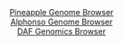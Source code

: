 <div id="Pineapple_Genome_Browser" align="center">
  <a href="https://igv.org/app/?sessionURL=blob:zZJdb9owFIb_i6VWmxSSOCFAIqGJUUrp5wYNbK2qyCRO4uLYqe0kfIj_Phdt2s0qlYtNk3xhHx37vO_rZwdqLCThDATAMaFnQggMIHPezFBRUnyLCixBkCIqsQEETrHALMYg2IEUSYXC6bW.mStVysCyiCpbBWIZN6VrogJtOUONNGNeWENOKVpygRQX0vosUM0tktWtBi9RWZp6tmt6VoIUshAtc84kt0rMsqjR70W_SlGGGS9wVFRUkYOASOvRGhMzRZ8Gi9kgjrGUV3gzSfqDq8lg7o7Ch3Fn.BDeXSzCzuJ0RjKGVCVwP7.0vbvOzexscjWqJvP5eiVT8eXFz2Vz4p6djtYlEVj2YRf23F4btns6GMISvP6fPOtFjvS9uof5_OYlFZdN0s7lxf2362HsnzjnvTxfveF8bwDK40qTAOJcdANoG67dMTyn03rdwp5h277OR3ACgscnAyiB4pVuf9wBtSk1L0Dil.qAjgG4SLAAQcu37S70fcdrd9u278O9sQOVoH8v3PNw6ndtZ.A4nSglVGmYk0iyUpqIMbOOUzPbHpnmWsAlpve38zMyrbfuZnj97H1lz2OXDt6kSI8.fKA2.h5F_4S79wgx1fJY2BYkfHDG23F1EZbQTUf4.2p.Q6a9Oud_jOcVouOiSbkokNL9uqKPP2mrkSCIKV2oiSRLQonaLHSKvAEBdFwNLYg55ZpCILLlB9uwDejZH3_D6e6f9j8A">Pineapple Genome Browser</a>
</div>
<div id="Alphonso_Genome_Browser" align="center">
  <a href="https://igv.org/app/?sessionURL=blob:zZRra9swFIb_i6BlA8eWL4ljQxnuJVlp446mmbuWYk5s2VFnS44kO2lC_vuUsrEvHTQfNgb.IB10ec.jB29RR4SknKEQOabdN20bGUgu.GoKdVORGGoiUVhAJYmBBCmIICwjKNyiAqSC2e213rlQqpGhZVHV9GpgJTela0ING85gJc2M19YZryqYcwGKC2mdCui4RcuutyJzaBpT3.2afSsHBRZUzYIzya2GsDJd6fPSX6W0JIzXJK3bStHXAKnOozPmZgGfomQaZRmR8oq8XOYn0dVl9NW9mD2MB2cPs5vPyWyQHE9pyUC1gpx4d3a.bOPnNUxK.3msusl81L8p_f4XeeSeH1.sGyqIPLF9e.gOPScINBjKcrL.n3rWHz2w70miYm.8yBI23py732LvRjX5UrF6hP_Q985AFc9a7QHKFsIPbWy4eGD0nUFvP7SHBsZ7OoJTFD4.GUgJyL7r5Y9bpF4abQuSZNm.imMgLnIiUNgLMPbtIHD6nu_hILB3xha1ovp7aEez28DHTuQ4g7SgldIq56lkjTSBMbPLCrPcHMjy7uLcb6rhdBlzb7KGRQRqc.SMNol3Kldv0HQx1gT05a8PqFt9T6Z_4t17gphqfqhswR5HXD2vlzG5hzbJ3LWXRAkW.N6ZvAlo__85DE7BRQ1Kr9cVPf1pXAeCAlO60FFJ57Si6iXRHPkKhbbjanFRxiuuTUSinH_ABjbsPv74W1B397T7AQ--">Alphonso Genome Browser</a>
</div>


<div id="DAF_Genomics_Browser" align="center">
  <a href="https://igv.org/app/?sessionURL=blob:tZFra9swFIb_y4H2k6_yLTaE4fWyZgndSOoFUkpQbDn2YkmOJNdpQ_77hNcy2Chj0IEkJM7lfXWeIzwSIWvOIAFkuYHlumCArHi_wLRtyC2mREJS4kYSAwQpiSAsJ5AcocRS4Ww.05WVUq1MbLvApbkljNM6l5b0LNyakneqIjrVRBam.Jkz3Esr51QnK2zjpq04k9zGeU6kNB27JWy77rE.XmProSVZ065R9aC61ia0scIqsXZbs4Ic_mLkPyjrVX9Il4t0qJ.Sp0kxTqeT9Jt3la0.hRer7MvNMguX54t6y7DqBBkfbvdqs9iFc7GdrfrN58vv6Rm6PtB.tNtMzrzL86tDWwsix27kjryRj5AHJwManncaAuSVcBPXNyI0MpDvmy9XLwj1FASvIbl_MEAJnO90.v0R1FOrUYEk.26gZgAXBRGQmLHjRG4co8CPfCeO3ZNxhE4078zyOpvHkYNShEJrg6nWL.tmGKAW.jP4XiB_66z3v4Lq8o_P0.ld3Lk3MZs97i6Cr_t9jGTQ.29gMuDNb5VcUKx06OfzBQputBolTP2i4p0eTj8A">DAF Genomics Browser</a>
</div>
